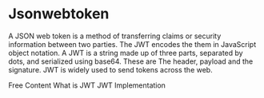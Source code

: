 # Jsonwebtoken

A JSON web token is a method of transferring claims or security information between two parties. The JWT encodes the them in JavaScript object notation. A JWT is a string made up of three parts, separated by dots, and serialized using base64. These are The header, payload and the signature. JWT is widely used to send tokens across the web.

<ResourceGroupTitle>Free Content</ResourceGroupTitle>
<BadgeLink colorScheme='yellow' badgeText='Read' href='https://www.akana.com/blog/what-is-jwt'>What is JWT</BadgeLink>
<BadgeLink badgeText='Watch' href='https://www.youtube.com/watch?v=mbsmsi7l3r4'>JWT Implementation</BadgeLink>
